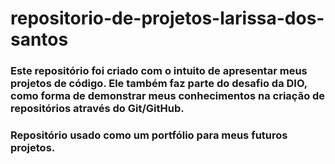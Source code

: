# repositorio-de-projetos-larissa-dos-santos
### Este repositório foi criado com o intuito de apresentar meus projetos de código. Ele também faz parte do desafio da DIO, como forma de demonstrar meus conhecimentos na criação de repositórios através do Git/GitHub.

### Repositório usado como um portfólio para meus futuros projetos.
